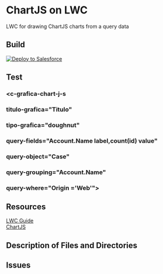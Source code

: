 # ChartJS on LWC
LWC for drawing ChartJS charts from a query data

## Build

<a href="https://githubsfdeploy.herokuapp.com?owner=DanielUtrera&repo=LWCcharts&ref=master">
  <img alt="Deploy to Salesforce"
       src="https://raw.githubusercontent.com/afawcett/githubsfdeploy/master/deploy.png">
</a>

## Test

### <lightning-layout-item  size='6' padding="around-small">
###        <c-grafica-chart-j-s 
###        titulo-grafica="Titulo" 
###        tipo-grafica="doughnut" 
###        query-fields="Account.Name label,count(id) value"
###        query-object="Case"
###        query-grouping="Account.Name"
###        query-where="Origin ='Web'"></c-grafica-chart-j-s >

## Resources

<a href="https://developer.salesforce.com/docs/component-library/documentation/lwc">
LWC Guide
</a><br>
<a href="https://www.chartjs.org/">
ChartJS
</a>

## Description of Files and Directories

## Issues
